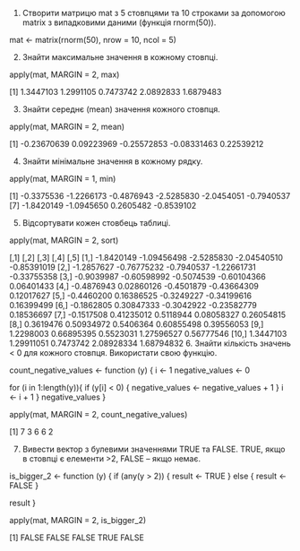 1. Створити матрицю mat з 5 стовпцями та 10 строками за допомогою matrix з випадковими даними (функція rnorm(50)).

mat <- matrix(rnorm(50), nrow = 10, ncol = 5)

2. Знайти максимальне значення в кожному стовпці.

apply(mat, MARGIN = 2, max)

[1] 1.3447103 1.2991105 0.7473742 2.0892833 1.6879483

3. Знайти середнє (mean) значення кожного стовпця.

apply(mat, MARGIN = 2, mean)

[1] -0.23670639  0.09223969 -0.25572853 -0.08331463  0.22539212

4. Знайти мінімальне значення в кожному рядку.

apply(mat, MARGIN = 1, min)

[1] -0.3375536 -1.2266173 -0.4876943 -2.5285830 -2.0454051 -0.7940537
 [7] -1.8420149 -1.0945650  0.2605482 -0.8539102

5. Відсортувати кожен стовбець таблиці.

apply(mat, MARGIN = 2, sort)

 [,1]        [,2]       [,3]        [,4]        [,5]
 [1,] -1.8420149 -1.09456498 -2.5285830 -2.04540510 -0.85391019
 [2,] -1.2857627 -0.76775232 -0.7940537 -1.22661731 -0.33755358
 [3,] -0.9039987 -0.60598992 -0.5074539 -0.60104366  0.06401433
 [4,] -0.4876943  0.02860126 -0.4501879 -0.43664309  0.12017627
 [5,] -0.4460200  0.16386525 -0.3249227 -0.34199616  0.16399499
 [6,] -0.1862805  0.30847333 -0.3042922 -0.23582779  0.18536697
 [7,] -0.1517508  0.41235012  0.5118944  0.08058327  0.26054815
 [8,]  0.3619476  0.50934972  0.5406364  0.60855498  0.39556053
 [9,]  1.2298003  0.66895395  0.5523031  1.27596527  0.56777546
[10,]  1.3447103  1.29911051  0.7473742  2.08928334  1.68794832
6. Знайти кількість значень < 0 для кожного стовпця. Використати свою функцію.

count_negative_values <- function (y) {
  i <- 1
  negative_values <- 0
  
  for (i in 1:length(y)){
    if (y[i] < 0) {
      negative_values <- negative_values + 1
    }
    i <- i + 1
  }
  negative_values
}

apply(mat, MARGIN = 2, count_negative_values)

[1] 7 3 6 6 2

7. Вивести вектор з булевими значеннями TRUE та FALSE. TRUE, якщо в стовпці є елементи >2, FALSE – якщо немає.

is_bigger_2 <- function (y) {
  if (any(y > 2)) {
    result <- TRUE
  } else {
    result <- FALSE
  }  

  result
}

apply(mat, MARGIN = 2, is_bigger_2)

[1] FALSE FALSE FALSE  TRUE FALSE
